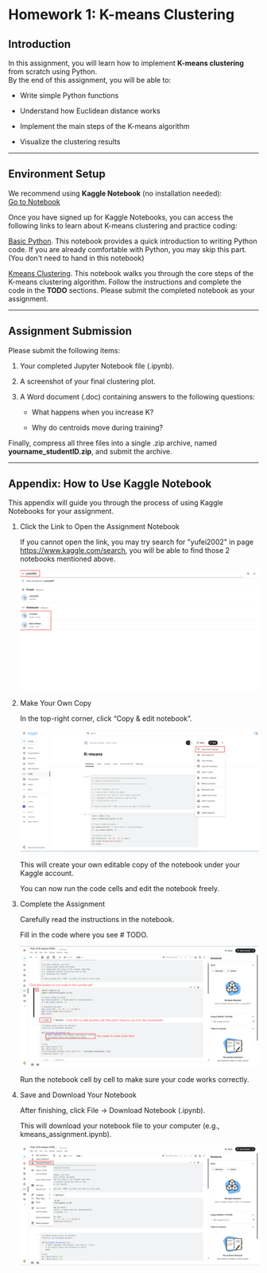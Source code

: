 # Homework 1: K-means Clustering

##  Introduction
In this assignment, you will learn how to implement **K-means clustering** from scratch using Python.  
By the end of this assignment, you will be able to:

- Write simple Python functions

- Understand how Euclidean distance works

- Implement the main steps of the K-means algorithm

- Visualize the clustering results

---

##  Environment Setup
We recommend using **Kaggle Notebook** (no installation needed):  
 [Go to Notebook](https://www.kaggle.com/code)

Once you have signed up for Kaggle Notebooks, you can access the following links to learn about K-means clustering and practice coding:

 [Basic Python](https://www.kaggle.com/code/yufei2002/basic-python). This notebook provides a quick introduction to writing Python code. If you are already comfortable with Python, you may skip this part. (You don't need to hand in this notebook)

 [Kmeans Clustering](https://www.kaggle.com/code/yufei2002/k-means). This notebook walks you through the core steps of the K-means clustering algorithm. Follow the instructions and complete the code in the **TODO** sections. Please submit the completed notebook as your assignment.

---

## Assignment Submission

Please submit the following items:

1. Your completed Jupyter Notebook file (.ipynb).

2. A screenshot of your final clustering plot.

3. A Word document (.doc) containing answers to the following questions:

    * What happens when you increase K?

    * Why do centroids move during training?

Finally, compress all three files into a single .zip archive, named **yourname_studentID.zip**, and submit the archive.

---

## Appendix: How to Use Kaggle Notebook

This appendix will guide you through the process of using Kaggle Notebooks for your assignment.

1. Click the Link to Open the Assignment Notebook

    If you cannot open the link, you may try search for "yufei2002" in page https://www.kaggle.com/search, you will be able to find those 2 notebooks mentioned above.

    ![Search page](image-3.png)


2. Make Your Own Copy

    In the top-right corner, click “Copy & edit notebook”.

    ![Create your own copy](image.png)

    This will create your own editable copy of the notebook under your Kaggle account.

    You can now run the code cells and edit the notebook freely.


3. Complete the Assignment

    Carefully read the instructions in the notebook.

    Fill in the code where you see # TODO.

    ![Write your code and run the cell](image-1.png)

    Run the notebook cell by cell to make sure your code works correctly.


4. Save and Download Your Notebook

    After finishing, click File → Download Notebook (.ipynb).

    This will download your notebook file to your computer (e.g., kmeans_assignment.ipynb).

    ![Download notebook](image-2.png)
